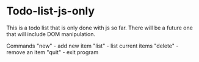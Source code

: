 # Todo-list-js-only
This is a todo list that is only done with js so far. There will be a future one that will include DOM manipulation.

Commands
"new" - add new item
"list" - list current items
"delete" - remove an item
"quit" - exit program
